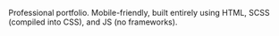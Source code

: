 Professional portfolio. Mobile-friendly, built entirely using HTML, SCSS (compiled into CSS), and JS (no frameworks). 
